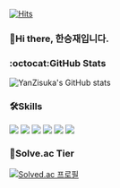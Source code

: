 [![Hits](https://hits.seeyoufarm.com/api/count/incr/badge.svg?url=https%3A%2F%2Fgithub.com%2FYanZisuka%2Fhit-counter&count_bg=%233D6CC8&title_bg=%23555555&icon=&icon_color=%23E7E7E7&title=hits&edge_flat=false)](https://hits.seeyoufarm.com)
### 👋Hi there, 한승재입니다.

### :octocat:GitHub Stats
![YanZisuka's GitHub stats](https://github-readme-stats.vercel.app/api?username=YanZisuka&show_icons=true&theme=tokyonight)

### 🛠Skills
<img src="https://img.shields.io/badge/Python-3776AB?style=for-the-badge&logo=Python&logoColor=white"> <img src="https://img.shields.io/badge/PyTorch-EE4C2C?style=for-the-badge&logo=PyTorch&logoColor=white"> <img src="https://img.shields.io/badge/Linux-FCC624?style=for-the-badge&logo=Linux&logoColor=white"> <img src="https://img.shields.io/badge/Git-F05032?style=for-the-badge&logo=Git&logoColor=white"> <img src="https://img.shields.io/badge/GitHub-181717?style=for-the-badge&logo=GitHub&logoColor=white"> <img src="https://img.shields.io/badge/GitLab-FCA121?style=for-the-badge&logo=GitLab&logoColor=white"> 

### 🏅Solve.ac Tier
[![Solved.ac 프로필](http://mazassumnida.wtf/api/v2/generate_badge?boj=hanndrednine)](https://solved.ac/hanndrednine)
